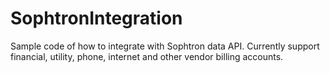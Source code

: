 # SophtronIntegration
Sample code of how to integrate with Sophtron data API. Currently support financial, utility, phone, internet and other vendor billing accounts.
